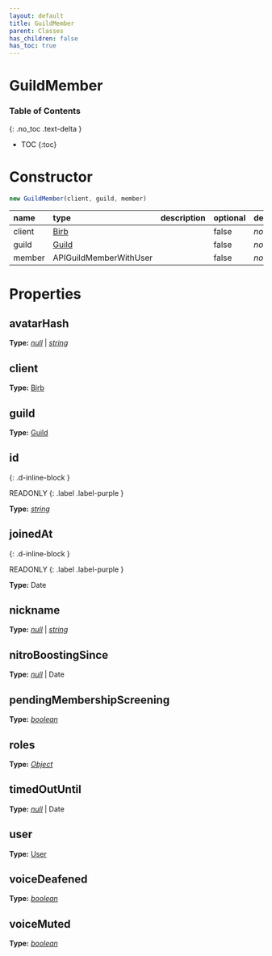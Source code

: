 ```yaml
---
layout: default
title: GuildMember
parent: Classes
has_children: false
has_toc: true
---
```


# GuildMember
### Table of Contents
{: .no_toc .text-delta }

- TOC
{:toc}
# Constructor
```js
new GuildMember(client, guild, member)
```

| name | type | description | optional | default |
|:-----|:-----|:------------|:---------|:--------|
| client | [Birb](/classes/Birb) |   | false | *none* |
| guild | [Guild](/classes/Guild) |   | false | *none* |
| member | APIGuildMemberWithUser |   | false | *none* |

# Properties
## avatarHash
**Type:** *[null](https://developer.mozilla.org/en-US/docs/Web/JavaScript/Reference/Global_Objects/null)* \| *[string](https://developer.mozilla.org/en-US/docs/Web/JavaScript/Reference/Global_Objects/string)*

## client
**Type:** [Birb](/classes/Birb)

## guild
**Type:** [Guild](/classes/Guild)

## id
{: .d-inline-block }

READONLY
{: .label .label-purple }

**Type:** *[string](https://developer.mozilla.org/en-US/docs/Web/JavaScript/Reference/Global_Objects/string)*

## joinedAt
{: .d-inline-block }

READONLY
{: .label .label-purple }

**Type:** Date

## nickname
**Type:** *[null](https://developer.mozilla.org/en-US/docs/Web/JavaScript/Reference/Global_Objects/null)* \| *[string](https://developer.mozilla.org/en-US/docs/Web/JavaScript/Reference/Global_Objects/string)*

## nitroBoostingSince
**Type:** *[null](https://developer.mozilla.org/en-US/docs/Web/JavaScript/Reference/Global_Objects/null)* \| Date

## pendingMembershipScreening
**Type:** *[boolean](https://developer.mozilla.org/en-US/docs/Web/JavaScript/Reference/Global_Objects/boolean)*

## roles
**Type:** *[Object](https://developer.mozilla.org/en-US/docs/Web/JavaScript/Reference/Global_Objects/Object)*

## timedOutUntil
**Type:** *[null](https://developer.mozilla.org/en-US/docs/Web/JavaScript/Reference/Global_Objects/null)* \| Date

## user
**Type:** [User](/classes/User)

## voiceDeafened
**Type:** *[boolean](https://developer.mozilla.org/en-US/docs/Web/JavaScript/Reference/Global_Objects/boolean)*

## voiceMuted
**Type:** *[boolean](https://developer.mozilla.org/en-US/docs/Web/JavaScript/Reference/Global_Objects/boolean)*

